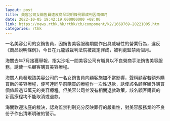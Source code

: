```yaml
---
layout: post
title: 美容公司女銷售員違反商品說明條例罪成判囚兩個月
date: 2022-10-05 19:42:19.000000000 +08:00
link: https://news.rthk.hk/rthk/ch/component/k2/1669769-20221005.htm
categories: rthk
---
```


一名美容公司的女銷售員，因銷售美容服務期間作出具威嚇性的營業行為，違反《商品說明條例》，今日在九龍城裁判法院被裁定罪成，被判處監禁兩個月。

海關去年7月接獲舉報，指尖沙咀一間美容公司有職員以不良營商手法銷售美容服務，誘使一名顧客購買美容療程。

海關人員發現該美容公司的一名女銷售員向顧客施加不當影響，聲稱顧客若額外購買新的美容療程，便可連同早前購買的療程作一次性退款，誘使該名顧客額外購買價值超過13萬元的美容療程。但美容公司並沒有相關退款政策，該名顧客購買的新舊療程均不能取消或退款。

海關歡迎法庭的裁決，認為監禁判刑充分反映罪行的嚴重性，對美容服務業的不良份子作出清晰明確的警示。
